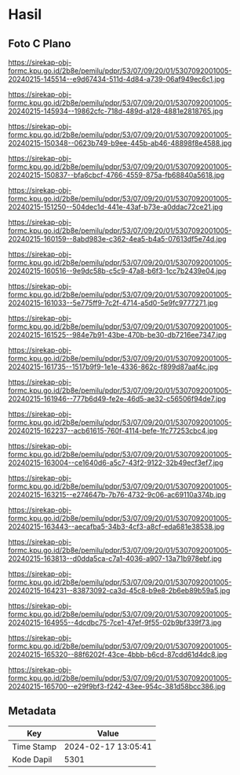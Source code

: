 # Hasil

## Foto C Plano

https://sirekap-obj-formc.kpu.go.id/2b8e/pemilu/pdpr/53/07/09/20/01/5307092001005-20240215-145514--e9d67434-511d-4d84-a739-06af949ec6c1.jpg

https://sirekap-obj-formc.kpu.go.id/2b8e/pemilu/pdpr/53/07/09/20/01/5307092001005-20240215-145934--19862cfc-718d-489d-a128-4881e2818765.jpg

https://sirekap-obj-formc.kpu.go.id/2b8e/pemilu/pdpr/53/07/09/20/01/5307092001005-20240215-150348--0623b749-b9ee-445b-ab46-48898f8e4588.jpg

https://sirekap-obj-formc.kpu.go.id/2b8e/pemilu/pdpr/53/07/09/20/01/5307092001005-20240215-150837--bfa6cbcf-4766-4559-875a-fb68840a5618.jpg

https://sirekap-obj-formc.kpu.go.id/2b8e/pemilu/pdpr/53/07/09/20/01/5307092001005-20240215-151250--504dec1d-441e-43af-b73e-a0ddac72ce21.jpg

https://sirekap-obj-formc.kpu.go.id/2b8e/pemilu/pdpr/53/07/09/20/01/5307092001005-20240215-160159--8abd983e-c362-4ea5-b4a5-07613df5e74d.jpg

https://sirekap-obj-formc.kpu.go.id/2b8e/pemilu/pdpr/53/07/09/20/01/5307092001005-20240215-160516--9e9dc58b-c5c9-47a8-b6f3-1cc7b2439e04.jpg

https://sirekap-obj-formc.kpu.go.id/2b8e/pemilu/pdpr/53/07/09/20/01/5307092001005-20240215-161033--5e775ff9-7c2f-4714-a5d0-5e9fc9777271.jpg

https://sirekap-obj-formc.kpu.go.id/2b8e/pemilu/pdpr/53/07/09/20/01/5307092001005-20240215-161525--984e7b91-43be-470b-be30-db7216ee7347.jpg

https://sirekap-obj-formc.kpu.go.id/2b8e/pemilu/pdpr/53/07/09/20/01/5307092001005-20240215-161735--1517b9f9-1e1e-4336-862c-f899d87aaf4c.jpg

https://sirekap-obj-formc.kpu.go.id/2b8e/pemilu/pdpr/53/07/09/20/01/5307092001005-20240215-161946--777b6d49-fe2e-46d5-ae32-c56506f94de7.jpg

https://sirekap-obj-formc.kpu.go.id/2b8e/pemilu/pdpr/53/07/09/20/01/5307092001005-20240215-162237--acb61615-760f-4114-befe-1fc77253cbc4.jpg

https://sirekap-obj-formc.kpu.go.id/2b8e/pemilu/pdpr/53/07/09/20/01/5307092001005-20240215-163004--ce1640d6-a5c7-43f2-9122-32b49ecf3ef7.jpg

https://sirekap-obj-formc.kpu.go.id/2b8e/pemilu/pdpr/53/07/09/20/01/5307092001005-20240215-163215--e274647b-7b76-4732-9c06-ac69110a374b.jpg

https://sirekap-obj-formc.kpu.go.id/2b8e/pemilu/pdpr/53/07/09/20/01/5307092001005-20240215-163443--aecafba5-34b3-4cf3-a8cf-eda681e38538.jpg

https://sirekap-obj-formc.kpu.go.id/2b8e/pemilu/pdpr/53/07/09/20/01/5307092001005-20240215-163813--d0dda5ca-c7a1-4036-a907-13a71b978ebf.jpg

https://sirekap-obj-formc.kpu.go.id/2b8e/pemilu/pdpr/53/07/09/20/01/5307092001005-20240215-164231--83873092-ca3d-45c8-b9e8-2b6eb89b59a5.jpg

https://sirekap-obj-formc.kpu.go.id/2b8e/pemilu/pdpr/53/07/09/20/01/5307092001005-20240215-164955--4dcdbc75-7ce1-47ef-9f55-02b9bf339f73.jpg

https://sirekap-obj-formc.kpu.go.id/2b8e/pemilu/pdpr/53/07/09/20/01/5307092001005-20240215-165320--88f6202f-43ce-4bbb-b6cd-87cdd61d4dc8.jpg

https://sirekap-obj-formc.kpu.go.id/2b8e/pemilu/pdpr/53/07/09/20/01/5307092001005-20240215-165700--e29f9bf3-f242-43ee-954c-381d58bcc386.jpg


## Metadata

| Key        | Value               |
| ---------- | ------------------- |
| Time Stamp | 2024-02-17 13:05:41 |
| Kode Dapil | 5301                |



